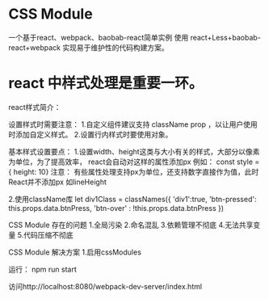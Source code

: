 # CSS Module

一个基于react、webpack、baobab-react简单实例
使用 react+Less+baobab-react+webpack 实现易于维护性的代码构建方案。

# react 中样式处理是重要一环。

react样式简介：

设置样式时需要注意：
1.自定义组件建议支持 className prop ，以让用户使用时添加自定义样式。
2.设置行内样式时要使用对象。

基本样式设置要点：
1.设置width、height这类与大小有关的样式，大部分以像素为单位，为了提高效率， react会自动对这样的属性添加px
例如： const style = { height: 10}
    注意： 有些属性处理支持px为单位，还支持数字直接作为值，此时React并不添加px 如lineHeight

2.使用className库
    let div1Class = classNames({
        'div1':true,
        'btn-pressed': this.props.data.btnPress,
        'btn-over' : !this.props.data.btnPress
    })

CSS Module 存在的问题
1.全局污染
2.命名混乱
3.依赖管理不彻底
4.无法共享变量
5.代码压缩不彻底

CSS Module 解决方案
1.启用cssModules





运行：
npm run start

访问http://localhost:8080/webpack-dev-server/index.html



